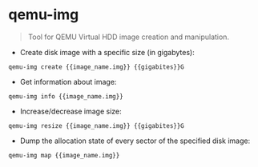 # qemu-img

> Tool for QEMU Virtual HDD image creation and manipulation.

- Create disk image with a specific size (in gigabytes):

`qemu-img create {{image_name.img}} {{gigabites}}G`

- Get information about image:

`qemu-img info {{image_name.img}}`

- Increase/decrease image size:

`qemu-img resize {{image_name.img}} {{gigabites}}G`

- Dump the allocation state of every sector of the specified disk image:

`qemu-img map {{image_name.img}}`
